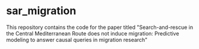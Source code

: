 # sar_migration
This repository contains the code for the paper titled "Search-and-rescue in the Central Mediterranean Route does not induce migration: Predictive modeling to answer causal queries in migration research"
